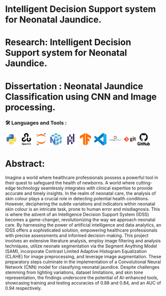 # Intelligent Decision Support system for Neonatal Jaundice.
# Research: Intelligent Decision Support system for Neonatal Jaundice.

# Dissertation : Neonatal Jaundice Classification using CNN and Image processing.

### :hammer_and_wrench: Languages and Tools :
<div>
  <img src="https://github.com/devicons/devicon/blob/master/icons/python/python-original.svg" title="python" alt="python" width="40" height="40"/>&nbsp;
  <img src="https://github.com/devicons/devicon/blob/master/icons/opencv/opencv-plain-wordmark.svg" title="Opencv" alt="Opencv" width="40" height="40"/>&nbsp;
  <img src="https://github.com/devicons/devicon/blob/master/icons/jupyter/jupyter-original.svg" title="jupyter" alt="jupyter" width="40" height="40"/>&nbsp;
  <img src="https://github.com/devicons/devicon/blob/master/icons/numpy/numpy-original.svg" title="numpy" alt="numpy" width="40" height="40"/>&nbsp;
  <img src="https://github.com/devicons/devicon/blob/master/icons/pandas/pandas-original.svg" title="pandas" alt="pandas" width="40" height="40"/>&nbsp;
  <img src="https://github.com/devicons/devicon/blob/master/icons/tensorflow/tensorflow-original.svg" title="tensorflow" alt="tensorflow" width="40" height="40"/>&nbsp;
  <img src="https://github.com/devicons/devicon/blob/master/icons/vscode/vscode-original.svg" title="vscode" alt="vscode" width="40" height="40"/>&nbsp;
  <img src="https://github.com/devicons/devicon/blob/master/icons/googlecloud/googlecloud-original-wordmark.svg" title="GCP" alt="Google Cloud Platform" width="40" height="40"/>&nbsp;
  <img src="https://github.com/devicons/devicon/blob/master/icons/git/git-original-wordmark.svg" title="Git" **alt="Git" width="40" height="40"/>
  <img src="https://github.com/devicons/devicon/blob/master/icons/github/github-original-wordmark.svg" title="Github" **alt="Github" width="40" height="40"/>
</div>

# Abstract: 
Imagine a world where healthcare professionals possess a powerful tool in their quest to safeguard the health of newborns. A world where cutting-edge technology seamlessly integrates with clinical expertise to provide accurate and timely insights. In the realm of neonatal care, the analysis of skin colour plays a crucial role in detecting potential health conditions. However, deciphering the subtle variations and
indicators within neonatal skin colour is an intricate task, prone to human error and misdiagnosis. This is where the advent of an Intelligence Decision Support System (IDSS) becomes a game-changer, revolutionizing the way we approach neonatal care. By harnessing the power of artificial intelligence and data analytics, an IDSS offers a sophisticated solution, empowering healthcare professionals with precise assessments and informed decision-making. This project involves an extensive literature analysis, employ image filtering and analysis techniques, utilize neonate segmentation via the Segment Anything Model (SAM), incorporate Contrast Limited Adaptive Histogram Equalization (CLAHE) for image preprocessing, and leverage image augmentation. These preparatory steps culminate in the implementation of a Convolutional Neural Network (CNN) model for classifying neonatal jaundice. Despite challenges stemming from lighting variations, dataset limitations, and skin tone representation, the findings underscore the potential of AI-enhanced tools, showcasing training and testing accuracies of 0.88 and 0.84, and an AUC of 0.94 respectively.
